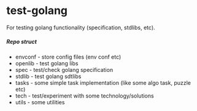 # test-golang
For testing golang functionality (specification, stdlibs, etc).

##### Repo struct
* envconf - store config files (env conf etc)
* openlib - test golang libs
* spec - test/check golang specification
* stdlib - test golang sdtlibs
* tasks - some simple task implementation (like some algo task, puzzle etc)
* tech - test/experiment with some technology/solutions
* utils - some utilities
